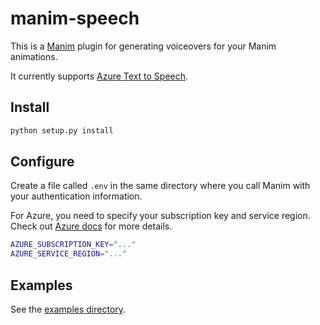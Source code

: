 # manim-speech

This is a [Manim](https://manim.community) plugin for generating voiceovers for your Manim animations.

It currently supports [Azure Text to Speech](https://azure.microsoft.com/en-us/services/cognitive-services/text-to-speech/).

## Install

```sh
python setup.py install
```

## Configure

Create a file called `.env` in the same directory where you call Manim with your authentication information.

For Azure, you need to specify your subscription key and service region. Check out [Azure docs](https://docs.microsoft.com/en-us/azure/cognitive-services/speech-service/) for more details.

```sh
AZURE_SUBSCRIPTION_KEY="..."
AZURE_SERVICE_REGION="..."
```

## Examples

See the [examples directory](./examples).
